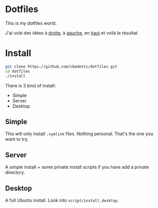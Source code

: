 # Dotfiles

This is my dotfiles world.

J'ai volé des idées à [droite](https://github.com/nicknisi/dotfiles), à [gauche](https://github.com/snwh/ubuntu-post-install), en [haut](https://dotfiles.github.io/) et voilà le résultat.


# Install

```bash
git clone https://github.com/cbedetti/dotfiles.git
cd dotfiles
./install
```

There is 3 kind of install:

- Simple
- Server
- Desktop

## Simple

This will only install `.symlink` files. Nothing personal. That's the one you want to try.

## Server

A simple install + some private install scripts if you have add a private directory.

## Desktop

A full Ubuntu install. Look into `script/install_desktop`.
